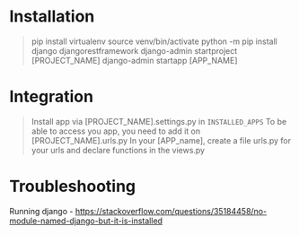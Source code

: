 # Installation

> pip install virtualenv
> source venv/bin/activate
> python -m pip install django djangorestframework
> django-admin startproject [PROJECT_NAME]
> django-admin startapp [APP_NAME]

# Integration

> Install app via [PROJECT_NAME].settings.py in `INSTALLED_APPS`
> To be able to access you app, you need to add it on [PROJECT_NAME].urls.py
> In your [APP_name], create a file urls.py for your urls and declare functions in the views.py

# Troubleshooting

Running django - https://stackoverflow.com/questions/35184458/no-module-named-django-but-it-is-installed
